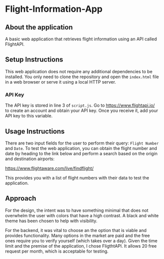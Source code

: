 # Flight-Information-App

## About the application

A basic web application that retrieves flight information using an API called FlightAPI.

## Setup Instructions

This web application does not require any additional dependencies to be installed. You only need to clone the repository and open the `index.html` file in a web browser or serve it using a local HTTP server.

### API Key

The API key is stored in line 3 of `script.js`. Go to https://www.flightapi.io/ to create an account and obtain your API key. Once you receive it, add your API key to this variable.

## Usage Instructions

There are two input fields for the user to perform their query: `Flight Number` and `Date`. To test the web application, you can obtain the flight number and date by heading to the link below and perform a search based on the origin and destination airports:

https://www.flightaware.com/live/findflight/

This provides you with a list of flight numbers with their data to test the application.

## Approach

For the design, the intent was to have something minimal that does not overwhelm the user with colors that have a high contrast. A black and white theme has been chosen to help with visibility.

For the backend, it was vital to choose an the option that is viable and provides functionality. Many options in the market are paid and the free ones require you to verify yourself (which takes over a day). Given the time limit and the premise of the application, I chose FligthtAPI. It allows 20 free request per month, which is acceptable for testing.
